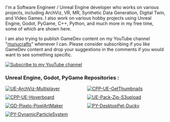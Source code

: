 I'm a Software Engineer / Unreal Engine developer who works on various projects, including ArchViz, VR, MR, Synthetic Data Generation, Digital Twin, and Video Games. I also work on various hobby projects using Unreal Engine, Godot, PyGame, C++, Python, and much more in my free time, some of which are shown here. 

I am also trying to publish GameDev content on my YouTube channel "[munucrafts](https://www.youtube.com/@munucrafts)" whenever I can. Please consider subscribing if you like GameDev content and drop your suggestions in the comments if you would want to see something specific.
<p align="left">
    <a href="https://www.youtube.com/@munucrafts" target="_blank">
        <img alt="Subscribe to my YouTube channel" title="Subscribe to my YouTube channel" 
        src="https://custom-icon-badges.demolab.com/badge/Subscribe-red?style=for-the-badge&logo=youtube&logoColor=white"/>
    </a>
</p>

<h3 align="left">Unreal Engine, Godot, PyGame Repositories :</h3>

<div style="display: grid; grid-template-columns: repeat(2, 1fr); gap: 10px;">
  <a href="https://github.com/munucrafts/UE-ArchViz-Multiplayer" style="display: block;">
    <img src="https://github-readme-stats.vercel.app/api/pin/?username=munucrafts&repo=UE-ArchViz-Multiplayer&theme=default" alt="UE-ArchViz-Multiplayer" />
  </a>
  <a href="https://github.com/munucrafts/CPP-UE-GetThumbnails" style="display: block;">
    <img src="https://github-readme-stats.vercel.app/api/pin/?username=munucrafts&repo=CPP-UE-GetThumbnails&theme=default" alt="CPP-UE-GetThumbnails" />
  </a>
  <a href="https://github.com/munucrafts/CPP-UE-Hoverboard" style="display: block;">
    <img src="https://github-readme-stats.vercel.app/api/pin/?username=munucrafts&repo=CPP-UE-Hoverboard&theme=default" alt="CPP-UE-Hoverboard" />
  </a>
  <a href="https://github.com/munucrafts/UE-Pack-Zip-S3upload" style="display: block;">
    <img src="https://github-readme-stats.vercel.app/api/pin/?username=munucrafts&repo=UE-Pack-Zip-S3upload&theme=default" alt="UE-Pack-Zip-S3upload" />
  </a>
  <a href="https://github.com/munucrafts/GD-Pixelo-PixelArtMaker" style="display: block;">
    <img src="https://github-readme-stats.vercel.app/api/pin/?username=munucrafts&repo=GD-Pixelo-PixelArtMaker&theme=default" alt="GD-Pixelo-PixelArtMaker" />
  </a>
    <a href="https://github.com/munucrafts/PY-DesktopPet-Ducky" style="display: block;">
    <img src="https://github-readme-stats.vercel.app/api/pin/?username=munucrafts&repo=PY-DesktopPet-Ducky&theme=default" alt="PY-DesktopPet-Ducky" />
  </a>
  <a href="https://github.com/munucrafts/PY-DynamicParticleSystem" style="display: block;">
    <img src="https://github-readme-stats.vercel.app/api/pin/?username=munucrafts&repo=PY-DynamicParticleSystem&theme=default" alt="PY-DynamicParticleSystem" />
  </a>
</div>
